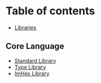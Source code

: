 # Table of contents

* [Libraries](README.md)

## Core Language

* [Standard Library](std)
* [Type Library](type)
* [ImHex Library](hex)